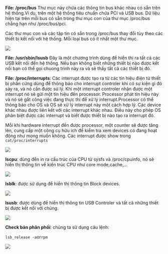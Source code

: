 **File: /proc/bus** Thư mục này chứa các thông tin bus khác nhau có sẵn trên hệ thống.Ví dụ, trên một hệ thống tiêu chuẩn chứa PCI và USB bus. Dữ liệu hiện tại trên mỗi bus có sẵn trong thư mục con của thư mục /proc/bus chẳng hạn như /proc/bus/pci.

Các thư mục con và các tập tin có sẵn trong /proc/bus thay đổi tùy theo các thiết bị kết nối với hệ thống. Mỗi loại bus có ít nhất một thư mục.

<img src="https://i.imgur.com/FQq1Bxc.png">

**File: /usr/sbin/lsusb** Đây là một chương trình dùng để hiển thị ra tất cả các USB kết nối đến hệ thống. Nếu bạn không biết những thiết bị nào được kết nối bạn có thể gọi chuong trình này ra và sẽ thấy tất cả các thiết bị đó.

**File: /proc/interrupts**: Các interrupt được tạo ra từ các tín hiệu điện từ thiết bị phần cứng dùng để thông báo cho interrupt controler khi có sự kiện gì đó sảy ra, và nó cần được sử lý. Khi một interrupt controler nhận được một interrupt nó sẽ gửi một tín hiệu đến processor. Processor phát tín hiệu này và nó sẽ gắt công việc đang thực thi để xử lý interrupt.Processor có thể thông báo cho OS và OS sẽ xử lý interrupt này một cách hợp lý. Các device khác nhau được liên kết với các interrupt khác nhau. Điều này cho phép OS phân biệt được các interrupt và biết được thiết bị nào tạo ra interrupt đó.

Mỗi khi hardware interrupt đến được processor, một counter sẽ được tăng lên, cung cấp một công cụ hữu ích để kiểm tra xem devices có đang hoạt động như mong muốn không. Các interrupt được show trong  `cat/proc/interrupts`

<img src="https://i.imgur.com/UbVVb0g.png">

**lscpu**: dùng đển in ra cấu trúc của CPU từ sysfs và /proc/cpuinfo, nó sẽ hiển thị thông tin về kiến trúc CPU như core mode,cache,...

<img src="https://i.imgur.com/vSliUAp.png">

**lsblk**: được sử dụng để hiển thị thông tin Block devices.

<img src="https://i.imgur.com/7VmUidV.png">

**lsusb**: được dùng để hiển thị thông tin USB Controler và tất cả những thiết bị được kết nối với chúng.

<img src="https://i.imgur.com/njRxn5T.png">

**Check bản phân phối**: chúng ta sử dụng câu lệnh:

`lsb_release -a`or`rpm`

<img src="https://i.imgur.com/g4uppTq.png">

